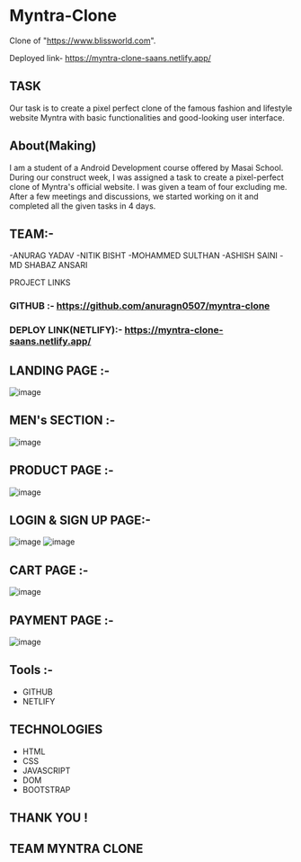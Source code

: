 


# Myntra-Clone
Clone of "https://www.blissworld.com".

Deployed link- https://myntra-clone-saans.netlify.app/


## TASK
Our task is to create a pixel perfect clone of the famous fashion and lifestyle website Myntra with basic functionalities and good-looking user interface.


## About(Making)
I am a student of a Android Development course offered by Masai School. During our construct week, I was assigned a task to create a pixel-perfect clone of Myntra's official website. I was given a team of four excluding me. After a few meetings and discussions, we started working on it and completed all the given tasks in 4 days.

## TEAM:- 

-ANURAG YADAV
-NITIK BISHT 
-MOHAMMED SULTHAN
-ASHISH SAINI
-MD SHABAZ ANSARI

PROJECT LINKS
### GITHUB :- https://github.com/anuragn0507/myntra-clone
### DEPLOY LINK(NETLIFY):- https://myntra-clone-saans.netlify.app/


## LANDING PAGE :-
![image](https://user-images.githubusercontent.com/71437909/207561805-2e8b8bf3-5501-42ec-a50f-c5b43e3f27bd.png)

## MEN's SECTION :- 
![image](https://user-images.githubusercontent.com/71437909/207566017-bd213996-ffdd-4a11-b2a7-37fb54365a71.png)


## PRODUCT PAGE :-
![image](https://user-images.githubusercontent.com/71437909/207566093-8bb6a13e-9519-4b93-9e40-7db83ebacea8.png)


## LOGIN & SIGN UP PAGE:-
![image](https://user-images.githubusercontent.com/71437909/207566174-f8cbd885-c982-4da1-a161-ee02d7e4bb34.png)
![image](https://user-images.githubusercontent.com/71437909/207566250-635bce9d-601c-406d-92c6-76980ae1297f.png)


## CART PAGE :-
![image](https://user-images.githubusercontent.com/71437909/207566355-fc931623-5667-4300-885d-84949066be1c.png)

## PAYMENT PAGE :-
![image](https://user-images.githubusercontent.com/71437909/207568967-2ee6adb2-df9a-4161-be95-5b26ddef531f.png)

## Tools :-
- GITHUB
- NETLIFY

## TECHNOLOGIES
- HTML
- CSS
- JAVASCRIPT
- DOM
- BOOTSTRAP

## THANK YOU !
## TEAM MYNTRA CLONE
